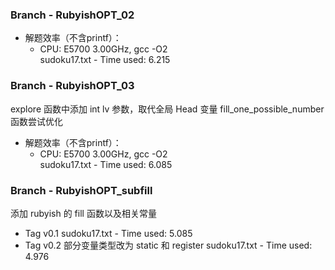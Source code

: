 ### Branch - RubyishOPT_02

* 解题效率（不含printf）：  
  * CPU: E5700 3.00GHz, gcc -O2  
    sudoku17.txt - Time used: 6.215

### Branch - RubyishOPT_03
explore 函数中添加 int lv 参数，取代全局 Head 变量
fill_one_possible_number 函数尝试优化

* 解题效率（不含printf）：  
  * CPU: E5700 3.00GHz, gcc -O2  
    sudoku17.txt - Time used: 6.085

### Branch - RubyishOPT_subfill
添加 rubyish 的 fill 函数以及相关常量

* Tag v0.1
  sudoku17.txt - Time used: 5.085
* Tag v0.2
  部分变量类型改为 static 和 register
  sudoku17.txt - Time used: 4.976

